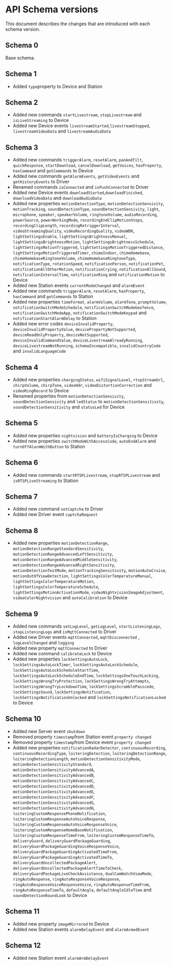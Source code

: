 # API Schema versions

This document describes the changes that are introduced with each schema version.

## Schema 0

Base schema.

## Schema 1

* Added `type`property to Device and Station

## Schema 2

* Added new commands `startLivestream`, `stopLivestream` and `isLiveStreaming` to Device
* Added new Device events `livestreamStarted`,`livestreamStopped`, `livestreamVideoData` and `livestreamAudioData`

## Schema 3

* Added new commands `triggerAlarm`, `resetAlarm`, `panAndTilt`, `quickResponse`, `startDownload`, `cancelDownload`, `getVoices`, `hasProperty`, `hasCommand` and `getCommands` to Device
* Added new commands `getAlarmEvents`, `getVideoEvents` and `getHistoryEvents` to Driver
* Renamed commands `isConnected` and `isPushConnected` to Driver
* Added new Device events `downloadStarted`,`downloadFinished`, `downloadVideoData` and `downloadAudioData`
* Added new properties `motionDetectionType`, `motionDetectionSensivity`, `motionTracking`, `soundDetectionType`, `soundDetectionSensivity`, `light`, `microphone`, `speaker`, `speakerVolume`, `ringtoneVolume`, `audioRecording`, `powerSource`, `powerWorkingMode`, `recordingEndClipMotionStops`, `recordingClipLength`, `recordingRetriggerInterval`, `videoStreamingQuality`, `videoRecordingQuality`, `videoWDR`, `lightSettingsEnable`, `lightSettingsBrightnessManual`, `lightSettingsBrightnessMotion`, `lightSettingsBrightnessSchedule`, `lightSettingsMotionTriggered`, `lightSettingsMotionTriggeredDistance`, `lightSettingsMotionTriggeredTimer`, `chimeIndoor`, `chimeHomebase`, `chimeHomebaseRingtoneVolume`, `chimeHomebaseRingtoneType`, `notificationType`, `rotationSpeed`, `notificationPerson`, `notificationPet`, `notificationAllOtherMotion`, `notificationCrying`, `notificationAllSound`, `notificationIntervalTime`, `notificationRing` and `notificationMotion` to Device
* Added new Station events `currentModeChanged` and `alarmEvent`
* Added new commands `triggerAlarm`, `resetAlarm`, `hasProperty`, `hasCommand` and `getCommands` to Station
* Added new properties `timeFormat`, `alarmVolume`, `alarmTone`, `promptVolume`, `notificationSwitchModeSchedule`, `notificationSwitchModeGeofence`, `notificationSwitchModeApp`, `notificationSwitchModeKeypad` and `notificationStartAlarmDelay` to Station
* Added new error codes `deviceInvalidProperty`, `deviceInvalidPropertyValue`, `devicePropertyNotSupported`, `deviceReadOnlyProperty`, `deviceNotSupported`, `deviceInvalidCommandValue`, `deviceLivestreamAlreadyRunning`, `deviceLivestreamNotRunning`, `schemaIncompatible`, `invalidCountryCode` and `invalidLanguageCode`

## Schema 4

* Added new properties `chargingStatus`, `wifiSignalLevel`, `rtspStreamUrl`, `chirpVolume`, `chirpTone`, `videoHdr`, `videoDistortionCorrection` and `videoRingRecord` to Device
* Renamed properties from `motionDetectionSensivity`, `soundDetectionSensivity` and `ledStatus` to `motionDetectionSensitivity`, `soundDetectionSensitivity` and `statusLed` for Device

## Schema 5

* Added new properties `nightvision` and `batteryIsCharging` to Device
* Added new properties `switchModeWithAccessCode`, `autoEndAlarm` and `turnOffAlarmWithButton` to Station

## Schema 6

* Added new commands `startRTSPLivestream`, `stopRTSPLivestream` and `isRTSPLiveStreaming` to Station

## Schema 7

* Added new command `setCaptcha` to Driver
* Added new Driver event `captchaRequest`

## Schema 8

* Added new properties `motionDetectionRange`, `motionDetectionRangeStandardSensitivity`, `motionDetectionRangeAdvancedLeftSensitivity`, `motionDetectionRangeAdvancedMiddleSensitivity`, `motionDetectionRangeAdvancedRightSensitivity`, `motionDetectionTestMode`, `motionTrackingSensitivity`, `motionAutoCruise`, `motionOutOfViewDetection`, `lightSettingsColorTemperatureManual`, `lightSettingsColorTemperatureMotion`, `lightSettingsColorTemperatureSchedule`, `lightSettingsMotionActivationMode`, `videoNightvisionImageAdjustment`, `videoColorNightvision` and `autoCalibration` to Device

## Schema 9

* Added new commands `setLogLevel`, `getLogLevel`, `startListeningLogs`, `stopListeningLogs` and `isMqttConnected` to Driver
* Added new Driver events `mqttConnected`, `mqttDisconnected` , `logLevelChanged` and `logging`
* Added new property `mqttConnected` to Driver
* Added new command `calibrateLock` to Device
* Added new properties `lockSettingsAutoLock`, `lockSettingsAutoLockTimer`, `lockSettingsAutoLockSchedule`, `lockSettingsAutoLockScheduleStartTime`, `lockSettingsAutoLockScheduleEndTime`, `lockSettingsOneTouchLocking`, `lockSettingsWrongTryProtection`, `lockSettingsWrongTryAttempts`, `lockSettingsWrongTryLockdownTime`, `lockSettingsScramblePasscode`, `lockSettingsSound`, `lockSettingsNotification`, `lockSettingsNotificationUnlocked` and `lockSettingsNotificationLocked` to Device

## Schema 10

* Added new Server event `shutdown`
* Removed property `timestamp`from Station event `property changed`
* Removed property `timestamp`from Device event `property changed`
* Added new properties `notificationRadarDetector`, `continuousRecording`, `continuousRecordingType`, `loiteringDetection`, `loiteringDetectionRange`, `loiteringDetectionLength`, `motionDetectionSensitivityMode`, `motionDetectionSensitivityStandard`, `motionDetectionSensitivityAdvancedA`, `motionDetectionSensitivityAdvancedB`, `motionDetectionSensitivityAdvancedC`, `motionDetectionSensitivityAdvancedD`, `motionDetectionSensitivityAdvancedE`, `motionDetectionSensitivityAdvancedF`, `motionDetectionSensitivityAdvancedG`, `motionDetectionSensitivityAdvancedH`, `loiteringCustomResponsePhoneNotification`, `loiteringCustomResponseAutoVoiceResponse`, `loiteringCustomResponseAutoVoiceResponseVoice`, `loiteringCustomResponseHomeBaseNotification`, `loiteringCustomResponseTimeFrom`, `loiteringCustomResponseTimeTo`, `deliveryGuard`, `deliveryGuardPackageGuarding`, `deliveryGuardPackageGuardingVoiceResponseVoice`, `deliveryGuardPackageGuardingActivatedTimeFrom`, `deliveryGuardPackageGuardingActivatedTimeTo`, `deliveryGuardUncollectedPackageAlert`, `deliveryGuardUncollectedPackageAlertTimeToCheck`, `deliveryGuardPackageLiveCheckAssistance`, `dualCamWatchViewMode`, `ringAutoResponse`, `ringAutoResponseVoiceResponse`, `ringAutoResponseVoiceResponseVoice`, `ringAutoResponseTimeFrom`, `ringAutoResponseTimeTo`, `defaultAngle`, `defaultAngleIdleTime` and `soundDetectionRoundLook` to Device

## Schema 11

* Added new property `imageMirrored` to Device
* Added new Station events `alarmDelayEvent` and `alarmArmedEvent`

## Schema 12

* Added new Station event `alarmArmDelayEvent`